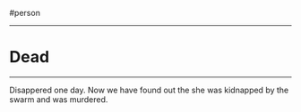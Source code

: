 #person 

--- 

# Dead

--- 

Disappered one day. Now we have found out the she was kidnapped by the swarm and was murdered.